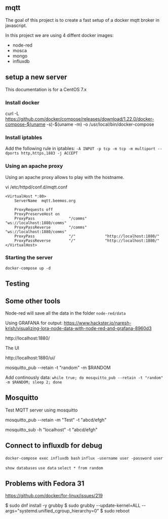 ## mqtt

The goal of this project is to create a fast setup of a docker mqtt broker in javascript.

In this project we are using 4 diffent docker images:
* node-red
* mosca
* mongo
* influxdb

## setup a new server

This documentation is for a CentOS 7.x

### Install docker

curl -L https://github.com/docker/compose/releases/download/1.22.0/docker-compose-$(uname -s)-$(uname -m) -o /usr/local/bin/docker-compose

### Install iptables

Add the following rule in iptables:
`-A INPUT -p tcp -m tcp -m multiport --dports http,https,1883 -j ACCEPT`

### Using an apache proxy

Using an apache proxy allows to play with the hostname.

vi /etc/httpd/conf.d/mqtt.conf
```
<VirtualHost *:80>
    ServerName 	mqtt.beemos.org

	ProxyRequests off
	ProxyPreserveHost on
	ProxyPass               "/comms"        "ws://localhost:1880/comms"
	ProxyPassReverse        "/comms"        "ws://localhost:1880/comms"
	ProxyPass               "/"             "http://localhost:1880/"
	ProxyPassReverse        "/"             "http://localhost:1880/"
</VirtualHost>  
```

### Starting the server

`docker-compose up -d`

## Testing



## Some other tools


Node-red will save all the data in the folder `node-red/data`

Using GRAFANA for output: https://www.hackster.io/naresh-krish/visualizing-lora-node-data-with-node-red-and-grafana-8960d3

http://localhost:1880/

The UI

http://localhost:1880/ui/

mosquitto_pub --retain -t "random" -m $RANDOM

Add continously data:
`while true; do mosquitto_pub --retain -t "random" -m $RANDOM; sleep 2; done`

## Mosquitto

Test MQTT server using mosquitto

mosquitto_pub --retain -m "Test" -t "abcd/efgh"

mosquitto_sub -h "localhost" -t "abcd/efgh"


## Connect to influxdb for debug

`docker-compose exec influxdb bash`
`influx -username user -password user`

`show databases`
`use data`
`select * from random`


## Problems with Fedora 31

https://github.com/docker/for-linux/issues/219

$ sudo dnf install -y grubby
$ sudo grubby --update-kernel=ALL --args="systemd.unified_cgroup_hierarchy=0"
$ sudo reboot
